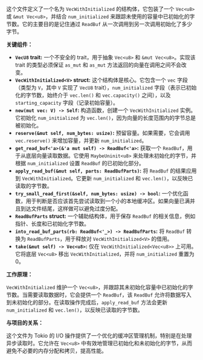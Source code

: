 这个文件定义了一个名为 `VecWithInitialized` 的结构体，它包装了一个 `Vec<u8>` 或 `&mut Vec<u8>`，并结合 `num_initialized` 来跟踪未使用的容量中已初始化的字节数。它的主要目的是记住通过 `ReadBuf` 从一次调用到另一次调用初始化了多少字节。

**关键组件：**

*   **`VecU8` trait:**  一个不安全的 trait，用于抽象 `Vec<u8>` 和 `&mut Vec<u8>`。实现该 trait 的类型必须保证 `as_mut` 和 `as_mut` 方法返回的向量在调用之间不会改变。
*   **`VecWithInitialized<V>` struct:**  这个结构体是核心。它包含一个 `vec` 字段（类型为 `V`，其中 `V` 实现了 `VecU8` trait），`num_initialized` 字段（表示已初始化的字节数，始终介于 `vec.len()` 和 `vec.capacity()` 之间），以及 `starting_capacity` 字段（记录初始容量）。
*   **`new(mut vec: V) -> Self`:**  构造函数，创建一个 `VecWithInitialized` 实例。它初始化 `num_initialized` 为 `vec.len()`，因为向量的长度范围内的字节总是被初始化。
*   **`reserve(&mut self, num_bytes: usize)`:**  预留容量。如果需要，它会调用 `vec.reserve()` 来增加容量，并更新 `num_initialized`。
*   **`get_read_buf<'a>(&'a mut self) -> ReadBuf<'a>`:**  获取一个 `ReadBuf`，用于从底层向量读取数据。它使用 `MaybeUninit<u8>` 来处理未初始化的字节，并根据 `num_initialized` 设置 `ReadBuf` 的已初始化部分。
*   **`apply_read_buf(&mut self, parts: ReadBufParts)`:**  将 `ReadBuf` 的结果应用到 `VecWithInitialized`。它更新 `num_initialized` 和 `vec.len()`，以反映已读取的字节数。
*   **`try_small_read_first(&self, num_bytes: usize) -> bool`:**  一个优化函数，用于判断是否应该首先尝试读取到一个小的本地缓冲区。如果向量已满并且到达文件结尾，这样做可以避免过度分配。
*   **`ReadBufParts` struct:**  一个辅助结构体，用于保存 `ReadBuf` 的相关信息，例如指针、长度和已初始化字节数。
*   **`into_read_buf_parts(rb: ReadBuf<'_>) -> ReadBufParts`:**  将 `ReadBuf` 转换为 `ReadBufParts`，用于释放对 `VecWithInitialized<V>` 的借用。
*   **`take(&mut self) -> Vec<u8>`:** 仅在 `VecWithInitialized<Vec<u8>>` 上可用。它将底层 `Vec<u8>` 移出 `VecWithInitialized`，并将 `num_initialized` 重置为 0。

**工作原理：**

`VecWithInitialized` 维护一个 `Vec<u8>`，并跟踪其未初始化容量中已初始化的字节数。当需要读取数据时，它会提供一个 `ReadBuf`，该 `ReadBuf` 允许将数据写入到未初始化的部分。在读取操作完成后，`apply_read_buf` 方法会更新 `num_initialized` 和 `vec.len()`，以反映已读取的字节数。

**与项目的关系：**

这个文件为 Tokio 的 I/O 操作提供了一个优化的缓冲区管理机制，特别是在处理异步读取时。它允许在 `Vec<u8>` 中有效地管理已初始化和未初始化的字节，从而避免不必要的内存分配和拷贝，提高性能。
